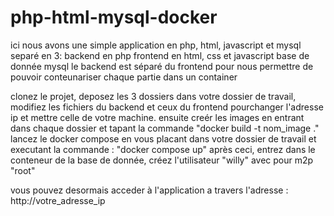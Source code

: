 # php-html-mysql-docker

ici nous avons une simple application en php, html, javascript et mysql separé en 3: 
  backend en php
  frontend en html, css et javascript
  base de donnée mysql
le backend est séparé du frontend pour nous permettre de pouvoir conteunariser chaque partie dans un container

clonez le projet, deposez les 3 dossiers dans votre dossier de travail, modifiez les fichiers du backend et ceux du frontend pourchanger l'adresse ip et mettre celle de votre machine.
ensuite creér les images en entrant dans chaque dossier et tapant la commande "docker build -t nom_image ."
lancez le docker compose en vous placant dans votre dossier de travail et executant la commande : "docker compose up"
après ceci, entrez dans le conteneur de la base de donnée, créez l'utilisateur "willy" avec pour m2p "root" 

vous pouvez desormais acceder à l'application a travers l'adresse : http://votre_adresse_ip

